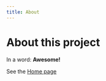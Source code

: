 ```yaml
---
title: About
---
```


# About this project

In a word: **Awesome!**

See the [Home page](/ilanakz500/Design-Manifesto/README.md)
